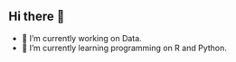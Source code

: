 ## Hi there 👋
- 🔭 I’m currently working on Data.
- 🌱 I’m currently learning programming on R and Python.

